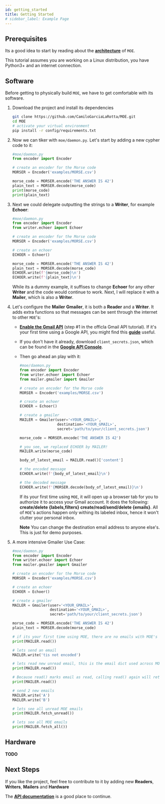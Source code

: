 ```yaml
---
id: getting_started
title: Getting Started
# sidebar_label: Example Page
---
```



## Prerequisites

Its a good idea to start by reading about the **[architecture](https://moe.readthedocs.io/en/latest/architecture.html)** of `MOE`.

This tutorial assumes you are working on a Linux distribution, you have Python3+ and an internet connection.

## Software

Before getting to physically build `MOE`, we have to get comfortable with its software.

1.  Download the project and install its dependencies
    ```bash
    git clone https://github.com/CamiloGarciaLaRotta/MOE.git
    cd MOE
    # activate your virtual environment
    pip install -r config/requirements.txt
    ```

2. Now we can tiker with `moe/daemon.py`. Let's start by adding a new cypher code to it:
    ```python
    #moe/daemon.py
    from encoder import Encoder

    # create an encoder for the Morse code
    MORSER = Encoder('examples/MORSE.csv')

    morse_code = MORSER.encode('THE ANSWER IS 42')
    plain_text = MORSER.decode(morse_code)
    print(morse_code)
    print(plain_text)
    ```

3. Next we could delegate outputting the strings to a **Writer**, for example **Echoer**:
    ```python
    #moe/daemon.py
    from encoder import Encoder
    from writer.echoer import Echoer

    # create an encoder for the Morse code
    MORSER = Encoder('examples/MORSE.csv')

    # create an echoer
    ECHOER = Echoer()

    morse_code = MORSER.encode('THE ANSWER IS 42')
    plain_text = MORSER.decode(morse_code)
    ECHOER.write(f'{morse_code}\n')
    ECHOER.write(f'{plain_text}\n')
    ```

    While its a dummy example, it suffises to change **Echoer** for any other **Writer** and the code would continue to work. Next, I will replace it with a **Mailer**, which is also a **Writer**.

4. Let's configure the **Mailer** **Gmailer**, it is both a **Reader** and a **Writer**. It adds extra functions so that messages can be sent through the internet to other `MOE`'s:
    - **[Enable the Gmail API](https://developers.google.com/gmail/api/quickstart/python)** (step #1 in the officla Gmail API tutorial). If it's your first time using a Google API, you might find this **[guide](https://medium.com/@pablo127/google-api-authentication-with-oauth-2-on-the-example-of-gmail-a103c897fd98)** useful.

    - If you don't have it already, download `client_secrets.json`, which can be found in the **[Google API Console](https://console.cloud.google.com/apis/credentials)**.

    - Then go ahead an play with it:
        ```python
        #moe/daemon.py
        from encoder import Encoder
        from writer.echoer import Echoer
        from mailer.gmailer import Gmailer

        # create an encoder for the Morse code
        MORSER = Encoder('examples/MORSE.csv')

        # create an echoer
        ECHOER = Echoer()

        # create a gmailer
        MAILER = Gmailer(user='<YOUR_GMAIL>', 
                         destination='<YOUR_GMAIL>',
                         secret='path/to/your/client_secrets.json')

        morse_code = MORSER.encode('THE ANSWER IS 42')

        # you see, we replaced ECHOER by MAILER!
        MAILER.write(morse_code)

        body_of_latest_email = MAILER.read()['content']

        # the encoded message
        ECHOER.write(f'{body_of_latest_email}\n')

        # the decoded message
        ECHOER.write(f'{MORSER.decode(body_of_latest_email)}\n')
        ```

        If its your first time using `MOE`, it will open up a browser tab for you to authorize it to access your Gmail account.
        It does the following: __create/delete {labels,filters} create/read/send/delete {emails}__.
        All of `MOE`'s actions happen only withing its labeled inbox, hence it won't clutter your personal inbox.

        **Note** You can change the destination email address to anyone else's. This is just for demo purposes.

5. A more intensive Gmailer Use Case:
    ```python
    #moe/daemon.py
    from encoder import Encoder
    from writer.echoer import Echoer
    from mailer.gmailer import Gmailer

    # create an encoder for the Morse code
    MORSER = Encoder('examples/MORSE.csv')

    # create an echoer
    ECHOER = Echoer()

    # create a gmailer
    MAILER = Gmailer(user='<YOUR_GMAIL>', 
                     destination='<YOUR_GMAIL>',
                     secret='path/to/your/client_secrets.json')

    morse_code = MORSER.encode('THE ANSWER IS 42')
    plain_text = MORSER.decode(morse_code)

    # if its your first time using MOE, there are no emails with MOE's label in your inbox
    print(MAILER.read())

    # lets send an email
    MAILER.write('tis not encoded')

    # lets read new unread email, this is the email dict used across MOE
    print(MAILER.read())

    # Because read() marks email as read, calling read() again will return nothing
    print(MAILER.read())

    # send 2 new emails
    MAILER.write('A')
    MAILER.write('B')

    # lets see all unread MOE emails
    print(MAILER.fetch_unread())

    # lets see all MOE emails
    print(MAILER.fetch_all())
    ```


## Hardware
**TODO**

## Next Steps

If you like the project, feel free to contribute to it by adding new **Readers**, **Writers**, **Mailers** and **Hardware**

The **[API documentation](https://moe.readthedocs.io/en/latest/)** is a good place to continue.
